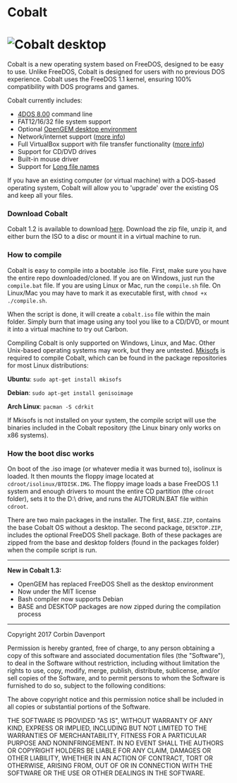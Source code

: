 Cobalt
================
![Cobalt desktop](https://i.imgur.com/dyBXy5c.png)
================

Cobalt is a new operating system based on FreeDOS, designed to be easy to use. Unlike FreeDOS, Cobalt is designed for users with no previous DOS experience. Cobalt uses the FreeDOS 1.1 kernel, ensuring 100% compatibility with DOS programs and games.

Cobalt currently includes:

 * [4DOS 8.00](https://en.wikipedia.org/wiki/4DOS) command line
 * FAT12/16/32 file system support
 * Optional [OpenGEM desktop environment](http://www.opendawn.com/opengem/)
 * Network/internet support ([more info](https://github.com/cobalt-os/cobalt/wiki/Networking-on-Cobalt))
 * Full VirtualBox support with file transfer functionality ([more info](https://github.com/cobalt-os/cobalt/wiki/Networking-on-Cobalt))
 * Support for CD/DVD drives
 * Built-in mouse driver
 * Support for [Long file names](https://en.wikipedia.org/wiki/Long_filename)

If you have an existing computer (or virtual machine) with a DOS-based operating system, Cobalt will allow you to 'upgrade' over the existing OS and keep all your files.

### Download Cobalt

Cobalt 1.2 is available to download [here](https://github.com/corbindavenport/cobalt/releases/tag/1.2). Download the zip file, unzip it, and either burn the ISO to a disc or mount it in a virtual machine to run.

### How to compile

Cobalt is easy to compile into a bootable .iso file. First, make sure you have the entire repo downloaded/cloned. If you are on Windows, just run the `compile.bat` file. If you are using Linux or Mac, run the `compile.sh` file. On Linux/Mac you may have to mark it as executable first, with `chmod +x ./compile.sh`.

When the script is done, it will create a `cobalt.iso` file within the main folder. Simply burn that image using any tool you like to a CD/DVD, or mount it into a virtual machine to try out Carbon.

Compiling Cobalt is only supported on Windows, Linux, and Mac. Other Unix-based operating systems may work, but they are untested. [Mkisofs](http://wiki.osdev.org/Mkisofs) is required to compile Cobalt, which can be found in the package repositories for most Linux distributions:

**Ubuntu**: `sudo apt-get install mkisofs`

**Debian**: `sudo apt-get install genisoimage`

**Arch Linux**: `pacman -S cdrkit`

If Mkisofs is not installed on your system, the compile script will use the binaries included in the Cobalt repository (the Linux binary only works on x86 systems).

### How the boot disc works

On boot of the .iso image (or whatever media it was burned to), isolinux is loaded. It then mounts the floppy image located at `cdroot/isolinux/BTDISK.IMG`. The floppy image loads a base FreeDOS 1.1 system and enough drivers to mount the entire CD partition (the `cdroot` folder), sets it to the D:\ drive, and runs the AUTORUN.BAT file within `cdroot`.

There are two main packages in the installer. The first, `BASE.ZIP`, contains the base Cobalt OS without a desktop. The second package, `DESKTOP.ZIP`, includes the optional FreeDOS Shell package. Both of these packages are zipped from the base and desktop folders (found in the packages folder) when the compile script is run.

---------------------------------------------------------

__New in Cobalt 1.3:__
* OpenGEM has replaced FreeDOS Shell as the desktop environment
* Now under the MIT license
* Bash compiler now supports Debian
* BASE and DESKTOP packages are now zipped during the compilation process

---------------------------------------------------------

Copyright 2017 Corbin Davenport

Permission is hereby granted, free of charge, to any person obtaining a copy of this software and associated documentation files (the "Software"), to deal in the Software without restriction, including without limitation the rights to use, copy, modify, merge, publish, distribute, sublicense, and/or sell copies of the Software, and to permit persons to whom the Software is furnished to do so, subject to the following conditions:

The above copyright notice and this permission notice shall be included in all copies or substantial portions of the Software.

THE SOFTWARE IS PROVIDED "AS IS", WITHOUT WARRANTY OF ANY KIND, EXPRESS OR IMPLIED, INCLUDING BUT NOT LIMITED TO THE WARRANTIES OF MERCHANTABILITY, FITNESS FOR A PARTICULAR PURPOSE AND NONINFRINGEMENT. IN NO EVENT SHALL THE AUTHORS OR COPYRIGHT HOLDERS BE LIABLE FOR ANY CLAIM, DAMAGES OR OTHER LIABILITY, WHETHER IN AN ACTION OF CONTRACT, TORT OR OTHERWISE, ARISING FROM, OUT OF OR IN CONNECTION WITH THE SOFTWARE OR THE USE OR OTHER DEALINGS IN THE SOFTWARE.
